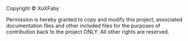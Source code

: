 Copyright © XoXFaby 

Permission is hereby granted to copy and modify this project, associated documentation files and other included files for the purposes of contribution back to the project ONLY. All other rights are reserved.